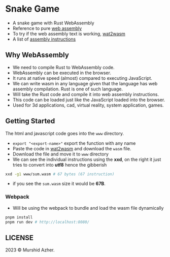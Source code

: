 # Snake Game

- A snake game with Rust WebAssembly
- Reference to pure [web assembly](https://www.assemblyscript.org/types.html)
- To try if the web assembly text is working, [wat2wasm](https://webassembly.github.io/wabt/demo/wat2wasm/)
- A list of [assembly instructions](https://webassembly.github.io/spec/core/binary/instructions.html)

## Why WebAssembly

- We need to compile Rust to WebAssembly code.
- WebAssembly can be executed in the browser.
- It runs at native speed (almost) compared to executing JavaScript.
- We can write wasm in any language given that the language has web assembly compilation. Rust is one of such language.
- Will take the Rust code and compile it into web assembly instructions.
- This code can be loaded just like the JavaScript loaded into the browser.
- Used for 3d applications, cad, virtual reality, system application, games.

## Getting Started

The html and javascript code goes into the `www` directory.

- `export "<export-name>"` export the function with any name
- Paste the code in [wat2wasm](https://webassembly.github.io/wabt/demo/wat2wasm/) and download the `wasm` file.
- Download the file and move it to `www` directory
- We can see the individual instructions using the **xxd**, on the right it just tries to convert into **utf8** hence the gibberish

```sh
xxd -g1 www/sum.wasm # 67 bytes (67 instruction)
```

- if you see the `sum.wasm` size it would be **67B**.

### Webpack

- Will be using the webpack to bundle and load the wasm file dynamically

```sh
pnpm install
pnpm run dev # http://localhost:8080/
```

## LICENSE

2023 &copy; Murshid Azher.

